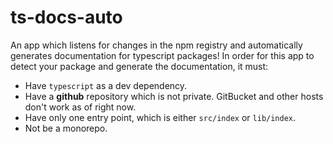 # ts-docs-auto

An app which listens for changes in the npm registry and automatically generates documentation for typescript packages! In order for this app to detect your package and generate the documentation, it must:

- Have `typescript` as a dev dependency.
- Have a **github** repository which is not private. GitBucket and other hosts don't work as of right now.
- Have only one entry point, which is either `src/index` or `lib/index`.
- Not be a monorepo. 